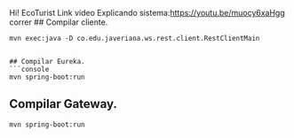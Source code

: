 Hi!
EcoTurist
Link vídeo Explicando sistema:https://youtu.be/muocy6xaHgg
correr ## Compilar cliente.
```console
mvn exec:java -D co.edu.javeriana.ws.rest.client.RestClientMain


## Compilar Eureka.
```console
mvn spring-boot:run
```
## Compilar Gateway.
```console
mvn spring-boot:run
